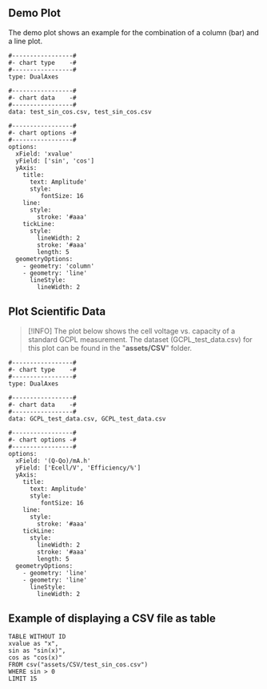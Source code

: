 ## Demo Plot

The demo plot shows an example for the combination of a column (bar) and a line plot.

```chartsview
#-----------------#
#- chart type    -#
#-----------------#
type: DualAxes

#-----------------#
#- chart data    -#
#-----------------#
data: test_sin_cos.csv, test_sin_cos.csv

#-----------------#
#- chart options -#
#-----------------#
options:
  xField: 'xvalue'
  yField: ['sin', 'cos']
  yAxis:
    title:
      text: Amplitude'
      style:
         fontSize: 16
    line:
      style:
        stroke: '#aaa'
    tickLine:
      style:
        lineWidth: 2
        stroke: '#aaa'
        length: 5
  geometryOptions:
    - geometry: 'column'
    - geometry: 'line'
      lineStyle:
        lineWidth: 2
```


## Plot Scientific Data

> [!INFO]
> The plot below shows the cell voltage vs. capacity of a standard GCPL measurement. The dataset (GCPL_test_data.csv) for this plot can be found in the "**assets/CSV**" folder.
```chartsview
#-----------------#
#- chart type    -#
#-----------------#
type: DualAxes

#-----------------#
#- chart data    -#
#-----------------#
data: GCPL_test_data.csv, GCPL_test_data.csv

#-----------------#
#- chart options -#
#-----------------#
options:
  xField: '(Q-Qo)/mA.h'
  yField: ['Ecell/V', 'Efficiency/%']
  yAxis:
    title:
      text: Amplitude'
      style:
         fontSize: 16
    line:
      style:
        stroke: '#aaa'
    tickLine:
      style:
        lineWidth: 2
        stroke: '#aaa'
        length: 5
  geometryOptions:
    - geometry: 'line'
    - geometry: 'line'
      lineStyle:
        lineWidth: 2
```


## Example of displaying a CSV file as table

```dataview
TABLE WITHOUT ID
xvalue as "x",
sin as "sin(x)",
cos as "cos(x)"
FROM csv("assets/CSV/test_sin_cos.csv")
WHERE sin > 0
LIMIT 15
```





